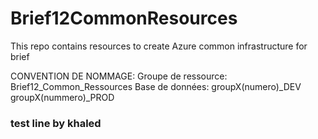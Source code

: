 # Brief12CommonResources
This repo contains resources to create Azure common infrastructure for brief

CONVENTION DE NOMMAGE:
Groupe de ressource: Brief12_Common_Ressources
Base de données: groupX(numero)_DEV
                 groupX(nummero)_PROD

### test line by khaled